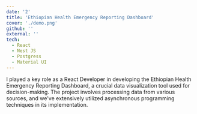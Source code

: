 ```yaml
---
date: '2'
title: 'Ethiopian Health Emergency Reporting Dashboard'
cover: './demo.png'
github: ''
external: ''
tech:
  - React
  - Nest JS
  - Postgress
  - Material UI
---
```

I played a key role as a React Developer in developing the Ethiopian Health Emergency Reporting Dashboard, a crucial data visualization tool used for decision-making. The project involves processing data from various sources, and we've extensively utilized asynchronous programming techniques in its implementation.                        
